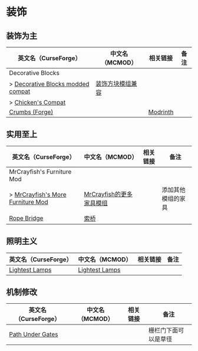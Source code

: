 # 装饰

## 装饰为主

| 英文名（CurseForge）                                                                                              | 中文名（MCMOD）                                          | 相关链接                                    | 备注 |
| ----------------------------------------------------------------------------------------------------------------- | -------------------------------------------------------- | ------------------------------------------- | ---- |
| Decorative Blocks                                                                                                 |                                                          |                                             |      |
| > [Decorative Blocks modded compat](https://www.curseforge.com/minecraft/mc-mods/decorative-blocks-modded-compat) | [装饰方块模组兼容](https://www.mcmod.cn/class/4993.html) |                                             |      |
| > [Chicken's Compat](https://www.curseforge.com/minecraft/mc-mods/chickens-compat)                                |                                                          |                                             |      |
| [Crumbs (Forge)](https://www.curseforge.com/minecraft/mc-mods/crumbs)                                             |                                                          | [Modrinth](https://modrinth.com/mod/crumbs) |      |

## 实用至上

| 英文名（CurseForge）                                                                                            | 中文名（MCMOD）                                                  | 相关链接 | 备注               |
| --------------------------------------------------------------------------------------------------------------- | ---------------------------------------------------------------- | -------- | ------------------ |
| MrCrayfish's Furniture Mod                                                                                      |                                                                  |          |                    |
| > [MrCrayfish's More Furniture Mod](https://www.curseforge.com/minecraft/mc-mods/mrcrayfish-more-furniture-mod) | [MrCrayfish的更多家具模组](https://www.mcmod.cn/class/4554.html) |          | 添加其他模组的家具 |
| [Rope Bridge](https://www.curseforge.com/minecraft/mc-mods/rope-bridge)                                         | [索桥](https://www.mcmod.cn/class/1609.html)                     |          |                    |

## 照明主义

| 英文名（CurseForge）                                                          | 中文名（MCMOD）                                        | 相关链接 | 备注 |
| ----------------------------------------------------------------------------- | ------------------------------------------------------ | -------- | ---- |
| [Lightest Lamps](https://www.curseforge.com/minecraft/mc-mods/lightest-lamps) | [Lightest Lamps](https://www.mcmod.cn/class/6508.html) |          |      |

## 机制修改

| 英文名（CurseForge）                                                              | 中文名（MCMOD） | 相关链接 | 备注                 |
| --------------------------------------------------------------------------------- | --------------- | -------- | -------------------- |
| [Path Under Gates](https://www.curseforge.com/minecraft/mc-mods/path-under-gates) |                 |          | 栅栏门下面可以是草径 |
